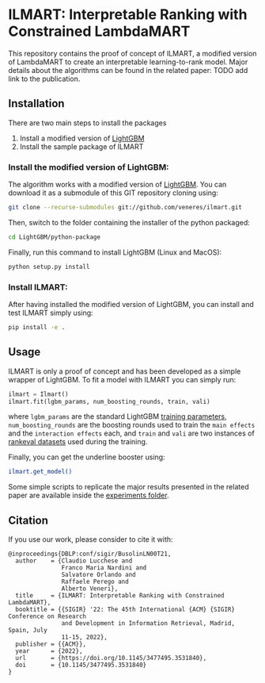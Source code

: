 # ILMART: Interpretable Ranking with Constrained LambdaMART
This repository contains the proof of concept of ILMART, a modified version of LambdaMART to create an interpretable
learning-to-rank model.
Major details about the algorithms can be found in the related paper: TODO add link to the publication.

## Installation
There are two main steps to install the packages
1) Install a modified version of [LightGBM](https://github.com/veneres/LightGBM)
2) Install the sample package of ILMART

### Install the modified version of LightGBM:
The algorithm works with a modified version of [LightGBM](https://github.com/veneres/LightGBM). You can download it
as a submodule of this GIT repository cloning using:

```bash
git clone --recurse-submodules git://github.com/veneres/ilmart.git
```
Then, switch to the folder containing the installer of the python packaged:

```bash
cd LightGBM/python-package
```

Finally, run this command to install LightGBM (Linux and MacOS):

```bash
python setup.py install
```
### Install ILMART:
After having installed the modified version of LightGBM, you can install and test ILMART simply using:

```bash
pip install -e .
```

## Usage
ILMART is only a proof of concept and has been developed as a simple wrapper of LightGBM. 
To fit a model with ILMART you can simply run:

```python
ilmart = Ilmart()
ilmart.fit(lgbm_params, num_boosting_rounds, train, vali)
```
where `lgbm_params` are the standard LightGBM 
[training parameters](https://lightgbm.readthedocs.io/en/latest/Parameters.html), `num_boosting_rounds` are the 
boosting rounds used to train the `main effects` and the `interaction effects` each, and `train` and `vali` are two
instances of [rankeval datasets](https://github.com/hpclab/rankeval) used during the training.

Finally, you can get the underline booster using:

```bash
ilmart.get_model()
```

Some simple scripts to replicate the major results presented in the related paper are available inside the 
[experiments folder](experiments).

## Citation
If you use our work, please consider to cite it with:

```
@inproceedings{DBLP:conf/sigir/BusolinLN00T21,
  author    = {Claudio Lucchese and
               Franco Maria Nardini and
               Salvatore Orlando and
               Raffaele Perego and
               Alberto Veneri},
  title     = {ILMART: Interpretable Ranking with Constrained LambdaMART},
  booktitle = {{SIGIR} '22: The 45th International {ACM} {SIGIR} Conference on Research
               and Development in Information Retrieval, Madrid, Spain, July
               11-15, 2022},
  publisher = {{ACM}},
  year      = {2022},
  url       = {https://doi.org/10.1145/3477495.3531840},
  doi       = {10.1145/3477495.3531840}
}
```

